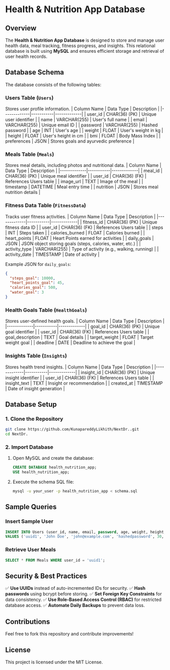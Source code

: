 # Health & Nutrition App Database

## Overview
The **Health & Nutrition App Database** is designed to store and manage user health data, meal tracking, fitness progress, and insights. This relational database is built using **MySQL** and ensures efficient storage and retrieval of user health records.

## Database Schema
The database consists of the following tables:

### **Users Table** (`Users`)
Stores user profile information.
| Column Name  | Data Type  | Description  |
|-------------|-----------|-------------|
| user_id    | CHAR(36) (PK) | Unique user identifier |
| name       | VARCHAR(255) | User's full name |
| email      | VARCHAR(255) | Unique email ID |
| password   | VARCHAR(255) | Hashed password |
| age        | INT | User's age |
| weight     | FLOAT | User's weight in kg |
| height     | FLOAT | User's height in cm |
| bmi        | FLOAT | Body Mass Index |
| preferences | JSON | Stores goals and ayurvedic preference |

### **Meals Table** (`Meals`)
Stores meal details, including photos and nutritional data.
| Column Name  | Data Type  | Description  |
|-------------|-----------|-------------|
| meal_id    | CHAR(36) (PK) | Unique meal identifier |
| user_id    | CHAR(36) (FK) | References Users table |
| image_url  | TEXT | Image of the meal |
| timestamp  | DATETIME | Meal entry time |
| nutrition  | JSON | Stores meal nutrition details |

### **Fitness Data Table** (`FitnessData`)
Tracks user fitness activities.
| Column Name  | Data Type  | Description  |
|-------------|-----------|-------------|
| fitness_id | CHAR(36) (PK) | Unique fitness data ID |
| user_id    | CHAR(36) (FK) | References Users table |
| steps      | INT | Steps taken |
| calories_burned | FLOAT | Calories burned |
| heart_points | FLOAT | Heart Points earned for activities |
| daily_goals | JSON | JSON object storing goals (steps, calories, water, etc.) |
| activity_type | VARCHAR(255) | Type of activity (e.g., walking, running) |
| activity_date | TIMESTAMP | Date of activity |

Example JSON for `daily_goals`:
```json
{
  "steps_goal": 10000,
  "heart_points_goal": 45,
  "calories_goal": 500,
  "water_goal": 3
}
```

### **Health Goals Table** (`HealthGoals`)
Stores user-defined health goals.
| Column Name  | Data Type  | Description  |
|-------------|-----------|-------------|
| goal_id    | CHAR(36) (PK) | Unique goal identifier |
| user_id    | CHAR(36) (FK) | References Users table |
| goal_description | TEXT | Goal details |
| target_weight | FLOAT | Target weight goal |
| deadline   | DATE | Deadline to achieve the goal |

### **Insights Table** (`Insights`)
Stores health trend insights.
| Column Name  | Data Type  | Description  |
|-------------|-----------|-------------|
| insight_id | CHAR(36) (PK) | Unique insight identifier |
| user_id    | CHAR(36) (FK) | References Users table |
| insight_text | TEXT | Insight or recommendation |
| created_at  | TIMESTAMP | Date of insight generation |

## Database Setup
### **1. Clone the Repository**
```bash
git clone https://github.com/KunapareddyLikhith/NextDr..git
cd NextDr.
```

### **2. Import Database**
1. Open MySQL and create the database:
   ```sql
   CREATE DATABASE health_nutrition_app;
   USE health_nutrition_app;
   ```
2. Execute the schema SQL file:
   ```bash
   mysql -u your_user -p health_nutrition_app < schema.sql
   ```

## Sample Queries
### **Insert Sample User**
```sql
INSERT INTO Users (user_id, name, email, password, age, weight, height, bmi, preferences)
VALUES ('uuid1', 'John Doe', 'john@example.com', 'hashedpassword', 30, 75.5, 180, 23.3, '{"goals": ["fitness", "nutrition"], "ayurveda": true}');
```

### **Retrieve User Meals**
```sql
SELECT * FROM Meals WHERE user_id = 'uuid1';
```

## Security & Best Practices
✅ **Use UUIDs** instead of auto-incremented IDs for security.
✅ **Hash passwords** using bcrypt before storing.
✅ **Set Foreign Key Constraints** for data consistency.
✅ **Use Role-Based Access Control (RBAC)** for restricted database access.
✅ **Automate Daily Backups** to prevent data loss.

## Contributions
Feel free to fork this repository and contribute improvements!

## License
This project is licensed under the MIT License.

